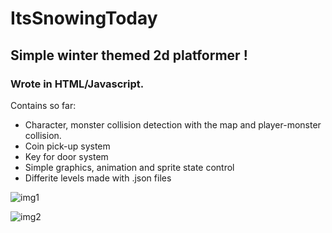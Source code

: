 # ItsSnowingToday

## Simple winter themed 2d platformer ! <br/>
### Wrote in HTML/Javascript.

Contains so far: <br/>
* Character, monster collision detection with the map and player-monster collision. <br/>
* Coin pick-up system <br/>
* Key for door system <br/>
* Simple graphics, animation and sprite state control <br/>
* Differite levels made with .json files <br/>
  
![img1](https://i.ibb.co/BTZpwwx/Screenshot-591.png)

![img2](https://i.ibb.co/vknkdht/Screenshot-592.png)
